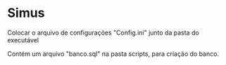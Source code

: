 # Simus

Colocar o arquivo de configurações "Config.ini" junto da pasta do executável

Contém um arquivo "banco.sql" na pasta scripts, para criação do banco.


 
